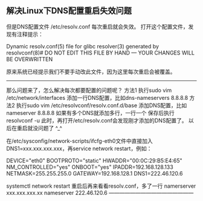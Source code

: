 ## 解决Linux下DNS配置重启失效问题 

但是DNS配置文件 /etc/resolv.conf 每次重启就会失效。 打开这个配置文件，发现有注释提示：

Dynamic resolv.conf(5) file for glibc resolver(3) generated by resolvconf(8)# DO NOT EDIT THIS FILE BY HAND — YOUR CHANGES WILL BE OVERWRITTEN

原来系统已经提示我们不要手动改此文件，因为这里每次重启会被覆盖。

------

那么问题来了，怎么解决每次都要配置的问题呢？ 方法1 执行sudo vim /etc/network/interfaces 添加一行DNS配置，比如dns-nameservers 8.8.8.8 方法2 执行sudo vim /etc/resolvconf/resolv.conf.d/base 添加DNS配置，比如nameserver 8.8.8.8 如果有多个DNS就添加多行，一行一个 保存后执行resolvconf -u 此时，再打开/etc/resolv.conf会发现刚才添加的DNS配置了。 以后在重启就没问题了 ^_^



在/etc/sysconfig/network-scripts/ifcfg-eth0文件中直接加入DNS1=xxx.xxx.xxx.xxx，再service network restart，例如：

DEVICE="eth0"
BOOTPROTO="static"
HWADDR="00:0C:29:B5:E4:65"
NM_CONTROLLED="yes"
ONBOOT="yes"
IPADDR=192.168.128.133
NETMASK=255.255.255.0
GATEWAY=192.168.128.1
DNS1=222.46.120.6

systemctl network restart 重启后再来看看resolv.conf，多了一行 namerserver xxx.xxx.xxx.xx
nameserver 222.46.120.6
————————————————